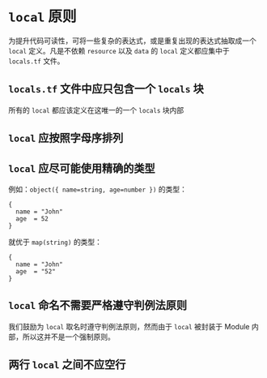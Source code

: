 # `local` 原则

为提升代码可读性，可将一些复杂的表达式，或是重复出现的表达式抽取成一个 `local` 定义。凡是不依赖 `resource` 以及 `data` 的 `local` 定义都应集中于 `locals.tf` 文件。

## `locals.tf` 文件中应只包含一个 `locals` 块

所有的 `local` 都应该定义在这唯一的一个 `locals` 块内部

## `local` 应按照字母序排列

## `local` 应尽可能使用精确的类型

例如：`object({ name=string, age=number })` 的类型：

```hcl
{
  name = "John"
  age  = 52
}
```

就优于 `map(string)` 的类型：

```hcl
{
  name = "John"
  age  = "52"
}
```

## `local` 命名不需要严格遵守判例法原则

我们鼓励为 `local` 取名时遵守判例法原则，然而由于 `local` 被封装于 Module 内部，所以这并不是一个强制原则。

## 两行 `local` 之间不应空行
